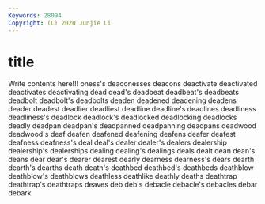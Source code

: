 ```yaml
---
Keywords: 28094
Copyright: (C) 2020 Junjie Li
---
```


# title

Write contents here!!!
oness's 
deaconesses 
deacons 
deactivate 
deactivated 
deactivates 
deactivating
dead 
dead's 
deadbeat 
deadbeat's 
deadbeats 
deadbolt 
deadbolt's 
deadbolts 
deaden 
deadened
deadening 
deadens 
deader 
deadest 
deadlier 
deadliest 
deadline 
deadline's 
deadlines 
deadliness
deadliness's 
deadlock 
deadlock's 
deadlocked 
deadlocking 
deadlocks 
deadly 
deadpan 
deadpan's 
deadpanned
deadpanning 
deadpans 
deadwood 
deadwood's 
deaf 
deafen 
deafened 
deafening 
deafens 
deafer
deafest 
deafness 
deafness's 
deal 
deal's 
dealer 
dealer's 
dealers 
dealership 
dealership's
dealerships 
dealing 
dealing's 
dealings 
deals 
dealt 
dean 
dean's 
deans 
dear
dear's 
dearer 
dearest 
dearly 
dearness 
dearness's 
dears 
dearth 
dearth's 
dearths
death 
death's 
deathbed 
deathbed's 
deathbeds 
deathblow 
deathblow's 
deathblows 
deathless 
deathlike
deathly 
deaths 
deathtrap 
deathtrap's 
deathtraps 
deaves 
deb 
deb's 
debacle 
debacle's
debacles 
debar 
debark 
